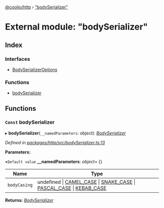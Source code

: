 [@coolio/http](../README.md) › ["bodySerializer"](_bodyserializer_.md)

# External module: "bodySerializer"

## Index

### Interfaces

* [BodySerializerOptions](../interfaces/_bodyserializer_.bodyserializeroptions.md)

### Functions

* [bodySerializer](_bodyserializer_.md#const-bodyserializer)

## Functions

### `Const` bodySerializer

▸ **bodySerializer**(`__namedParameters`: object): *[BodySerializer](_httpclient_types_.md#bodyserializer)*

*Defined in [packages/http/src/bodySerializer.ts:13](https://github.com/headline-1/coolio/blob/32658f8/packages/http/src/bodySerializer.ts#L13)*

**Parameters:**

▪`Default value`  **__namedParameters**: *object*= {}

Name | Type |
------ | ------ |
`bodyCasing` | undefined &#124; [CAMEL_CASE](../enums/_helpers_caseconversion_helper_.bodycasing.md#camel_case) &#124; [SNAKE_CASE](../enums/_helpers_caseconversion_helper_.bodycasing.md#snake_case) &#124; [PASCAL_CASE](../enums/_helpers_caseconversion_helper_.bodycasing.md#pascal_case) &#124; [KEBAB_CASE](../enums/_helpers_caseconversion_helper_.bodycasing.md#kebab_case) |

**Returns:** *[BodySerializer](_httpclient_types_.md#bodyserializer)*
